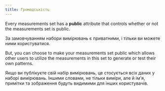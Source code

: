 ```yaml
---
title: Громадськість
---
```


Every measurements set has a **public** attribute that controls whether or not the measurements set is public.

За замовчуванням набори вимірювань є приватними, і тільки ви можете ними користуватися.

But, you can choose to make your measurements set public which allows other users to utilize the measurements in this set to generate or test their own patterns.

<Note>
Якщо ви публікуєте свій набір вимірювань, це стосується всіх даних у наборі вимірювань.
Іншими словами, не тільки виміри, але й ім'я, примітки та зображення будуть видимими для інших користувачів.
</Note>

